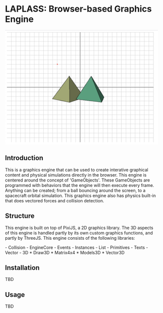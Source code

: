 # LAPLASS: Browser-based Graphics Engine

![LPEngine Demo](README_files/image1.png)

## Introduction
<p>This is a graphics engine that can be used to create interative graphical content and physical simulations directly in the browser. This engine is centered around the concept of 'GameObjects'. These GameObjects are programmed with behaviors that the engine will then execute every frame. Anything can be created; from a ball bouncing around the screen, to a spacecraft orbital simulation. This graphics engine also has physics built-in that does vectored forces and collision detection.</p>

## Structure
<p>This engine is built on top of PixiJS, a 2D graphics library. The 3D aspects of this engine is handled partly by its own custom graphics functions, and partly by ThreeJS. This engine consists of the following libraries:</p>
- Collision
- EngineCore
- Events
- Instances
- List
- Primitives
- Texts
- Vector
- 3D
  * Draw3D
  * Matrix4x4
  * Models3D
  * Vector3D

## Installation
TBD

## Usage
TBD
